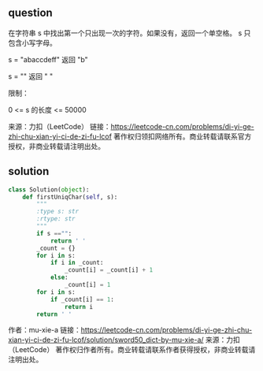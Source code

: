 
## question
在字符串 s 中找出第一个只出现一次的字符。如果没有，返回一个单空格。 s 只包含小写字母。

s = "abaccdeff"
返回 "b"

s = "" 
返回 " "
 

限制：

0 <= s 的长度 <= 50000

来源：力扣（LeetCode）
链接：https://leetcode-cn.com/problems/di-yi-ge-zhi-chu-xian-yi-ci-de-zi-fu-lcof
著作权归领扣网络所有。商业转载请联系官方授权，非商业转载请注明出处。

## solution
```py
class Solution(object):
    def firstUniqChar(self, s):
        """
        :type s: str
        :rtype: str
        """
        if s =="":
            return ' '
        _count = {}
        for i in s:
            if i in _count:
                _count[i] = _count[i] + 1
            else:
                _count[i] = 1
        for i in s:
            if _count[i] == 1:
                return i
        return ' '
```

作者：mu-xie-a
链接：https://leetcode-cn.com/problems/di-yi-ge-zhi-chu-xian-yi-ci-de-zi-fu-lcof/solution/sword50_dict-by-mu-xie-a/
来源：力扣（LeetCode）
著作权归作者所有。商业转载请联系作者获得授权，非商业转载请注明出处。
